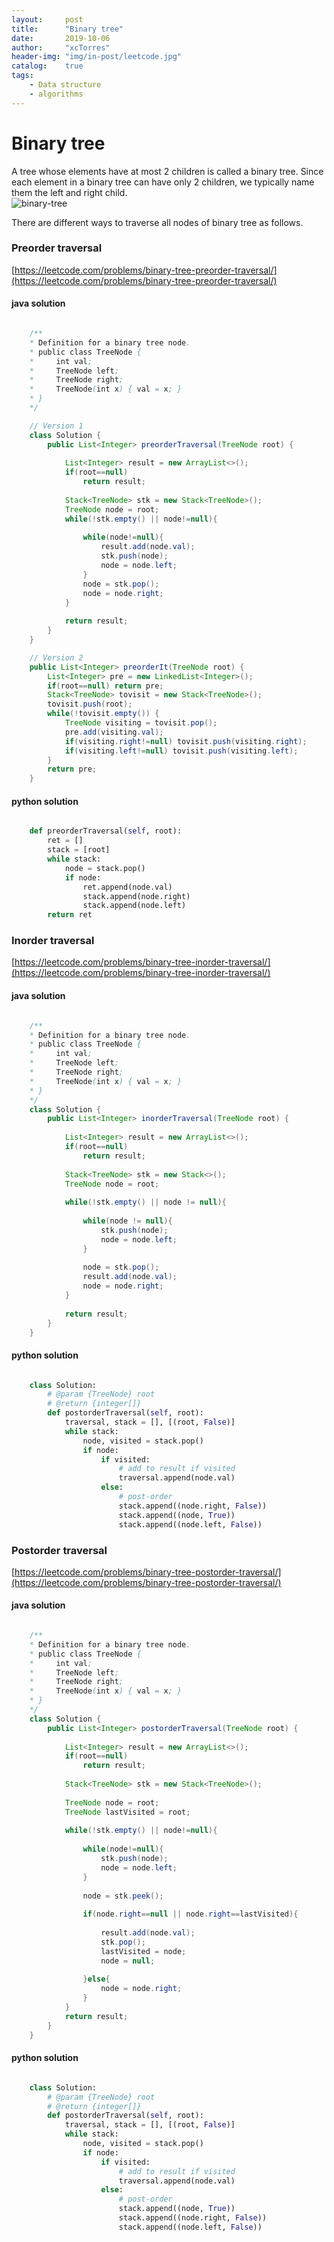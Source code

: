 ```yaml
---
layout:     post
title:      "Binary tree"
date:       2019-10-06
author:     "xcTorres"
header-img: "img/in-post/leetcode.jpg"
catalog:    true
tags:
    - Data structure
    - algorithms
---
```

# Binary tree
A tree whose elements have at most 2 children is called a binary tree. Since each element in a binary tree can have only 2 children, we typically name them the left and right child.  
![binary-tree](/img/in-post/binary-tree.png)

There are different ways to traverse all nodes of binary tree as follows.
### Preorder traversal
[https://leetcode.com/problems/binary-tree-preorder-traversal/](https://leetcode.com/problems/binary-tree-preorder-traversal/)

#### java solution
```java

    /**
    * Definition for a binary tree node.
    * public class TreeNode {
    *     int val;
    *     TreeNode left;
    *     TreeNode right;
    *     TreeNode(int x) { val = x; }
    * }
    */

    // Version 1
    class Solution {
        public List<Integer> preorderTraversal(TreeNode root) {
            
            List<Integer> result = new ArrayList<>();
            if(root==null)
                return result;
            
            Stack<TreeNode> stk = new Stack<TreeNode>();
            TreeNode node = root;
            while(!stk.empty() || node!=null){
                
                while(node!=null){
                    result.add(node.val);
                    stk.push(node);
                    node = node.left;
                }
                node = stk.pop();
                node = node.right;
            }
            
            return result;
        }
    }

    // Version 2
    public List<Integer> preorderIt(TreeNode root) {
		List<Integer> pre = new LinkedList<Integer>();
		if(root==null) return pre;
		Stack<TreeNode> tovisit = new Stack<TreeNode>();
		tovisit.push(root);
		while(!tovisit.empty()) {
			TreeNode visiting = tovisit.pop();
			pre.add(visiting.val);
			if(visiting.right!=null) tovisit.push(visiting.right);
			if(visiting.left!=null) tovisit.push(visiting.left);
		}
		return pre;
	}

```
#### python solution
```python

    def preorderTraversal(self, root):
        ret = []
        stack = [root]
        while stack:
            node = stack.pop()
            if node:
                ret.append(node.val)
                stack.append(node.right)
                stack.append(node.left)
        return ret

```
### Inorder traversal
[https://leetcode.com/problems/binary-tree-inorder-traversal/](https://leetcode.com/problems/binary-tree-inorder-traversal/)
#### java solution
```java

    /**
    * Definition for a binary tree node.
    * public class TreeNode {
    *     int val;
    *     TreeNode left;
    *     TreeNode right;
    *     TreeNode(int x) { val = x; }
    * }
    */
    class Solution {
        public List<Integer> inorderTraversal(TreeNode root) {
                    
            List<Integer> result = new ArrayList<>();
            if(root==null)
                return result;
            
            Stack<TreeNode> stk = new Stack<>();
            TreeNode node = root;
            
            while(!stk.empty() || node != null){
                
                while(node != null){
                    stk.push(node);
                    node = node.left;
                }
                
                node = stk.pop();
                result.add(node.val);
                node = node.right;
            }
            
            return result;
        }
    }

```
#### python solution
```python

    class Solution:
        # @param {TreeNode} root
        # @return {integer[]}
        def postorderTraversal(self, root):
            traversal, stack = [], [(root, False)]
            while stack:
                node, visited = stack.pop()
                if node:
                    if visited:
                        # add to result if visited
                        traversal.append(node.val)
                    else:
                        # post-order
                        stack.append((node.right, False))
                        stack.append((node, True))
                        stack.append((node.left, False))

```

### Postorder traversal
[https://leetcode.com/problems/binary-tree-postorder-traversal/](https://leetcode.com/problems/binary-tree-postorder-traversal/)

#### java solution
```java

    /**
    * Definition for a binary tree node.
    * public class TreeNode {
    *     int val;
    *     TreeNode left;
    *     TreeNode right;
    *     TreeNode(int x) { val = x; }
    * }
    */
    class Solution {
        public List<Integer> postorderTraversal(TreeNode root) {
            
            List<Integer> result = new ArrayList<>();
            if(root==null)
                return result;
            
            Stack<TreeNode> stk = new Stack<TreeNode>();
            
            TreeNode node = root;
            TreeNode lastVisited = root;
            
            while(!stk.empty() || node!=null){
                
                while(node!=null){
                    stk.push(node);
                    node = node.left;
                }
                
                node = stk.peek();
                
                if(node.right==null || node.right==lastVisited){
                    
                    result.add(node.val);
                    stk.pop();
                    lastVisited = node;
                    node = null;
                    
                }else{
                    node = node.right;
                }
            }
            return result;
        }
    }

```

#### python solution
```python

    class Solution:
        # @param {TreeNode} root
        # @return {integer[]}
        def postorderTraversal(self, root):
            traversal, stack = [], [(root, False)]
            while stack:
                node, visited = stack.pop()
                if node:
                    if visited:
                        # add to result if visited
                        traversal.append(node.val)
                    else:
                        # post-order
                        stack.append((node, True))
                        stack.append((node.right, False))
                        stack.append((node.left, False))

```
